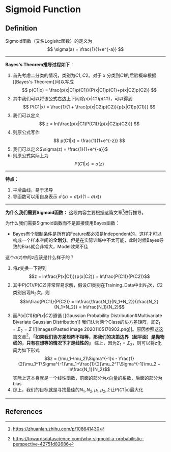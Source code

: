 # Sigmoid Function
## Definition
Sigmoid函数（又名Logisitc函数）的定义为
$$
\sigma(a) = \frac{1}{1+e^{-a}}
$$

---

**Bayes's Theorem推导过程如下**：
1. 首先考虑二分类的情况，类别为$C1,C2$。对于 $x$ 分类到$C1$的后验概率根据[[Bayes's Theorem]]可以写成
$$
p(C1|x) = \frac{p(x|C1)p(C1)}{P(x|C1)p(C1)+p(x|C2)p(C2)}
$$
2. 其中我们可以将该公式右边上下同除$p(x|C1)p(C1)$，可以得到
$$
P(C1|x) = \frac{1}{1 + \frac{p(x|C2)p(C2)}{p(x|C1)p(C1)}}
$$
3. 我们可以定义
$$
z = ln(\frac{p(x|C1)P(C1)}{p(x|C2)p(C2)})
$$
4. 则原公式写作
$$
p(C1|x) = \frac{1}{1+e^{-z}}
$$
5. 我们可以定义$\sigma(z) = \frac{1}{1+e^{-a}}$
6. 则原公式实际上为
$$
P(C1|x) = \sigma(z)
$$

---

**特点：**
1. 平滑曲线，易于求导
2. 导函数可以用自身表示 $\sigma^{'}(x) = \sigma(x)(1-\sigma(x))$

---

**为什么我们需要Sigmoid函数：**
这段内容主要根据这篇文章[^1]进行推导。

为什么我们需要Sigmoid函数而不是直接使用Bayes函数：
- Bayes有个限制条件是所有的Feature都必须是Independent的，这样才可以构成一个样本空间的**全划分**。但是在实际训练中不太可能，此时时候Bayes导致的Bias就会非常大，Model效果不佳

这个$\sigma(z)$中的$z$应该是什么样子的？
1. 将$z$变换一下得到$$z = ln\frac{P(x|C1)}{p(x|C2)} + ln\frac{P(C1)}{P(C2)}$$
2. 其中$P(C1)/P(C2)$非常容易求解，假设$C1$类别在Training_Data中出$N_1$次，$C2$类别出现$N_2$次。则$$ln\frac{P(C1)}{P(C2)} = ln\frac{\frac{N_1}{N_1+N_2}}{\frac{N_2}{N_1+N_2}} = ln\frac{N_1}{N_2}$$
3. 而$P(x|C1)$和$P(x|C2)$遵循 [[Gaussian Probability Distribution#Multivariate Bivariate Gaussian Distribution]]
	我们认为两个Class的协方差矩阵，即$\Sigma_1 = \Sigma_2 = \Sigma$ ![[Images/Pasted image 20201105170902.png]]。原因参照这这篇文章[^2]，**「如果我们协方差矩阵不相等，那我们的决策边界（超平面）是抛物线的，只有在想等的情况下才是线性的」**
	综上，因为$\Sigma_1 =\Sigma_2$，则可以将$z$化简为如下形式$$z = (\mu_1-\mu_2)\Sigma^{-1}x - \frac{1}{2}\mu_1^T\Sigma^{-1}\mu_1+\frac{1}{2}\mu_2^T\Sigma^{-1}\mu_2 + ln\frac{N_1}{N_2}$$
	实际上这本身就是一个线性函数，前面的部分为$x$向量的系数，后面的部分为bias
4. 综上，我们的目标就是寻找最佳的$N_1,N_2,\mu_1,\mu_2,\Sigma$让$P(C1|x)$最大化



---
## References

[^1]:https://zhuanlan.zhihu.com/p/108641430
[^2]:https://towardsdatascience.com/why-sigmoid-a-probabilistic-perspective-42751d82686